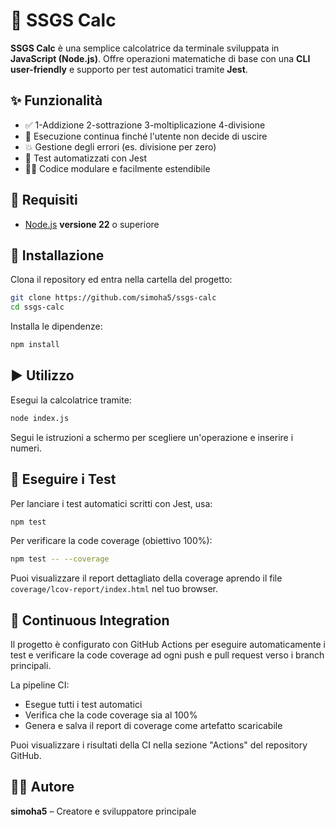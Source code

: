 # 📐 SSGS Calc

**SSGS Calc** è una semplice calcolatrice da terminale sviluppata in **JavaScript (Node.js)**. Offre operazioni matematiche di base con una **CLI user-friendly** e supporto per test automatici tramite **Jest**.

## ✨ Funzionalità
- ✅ 1-Addizione
     2-sottrazione
     3-moltiplicazione 
     4-divisione
- 🔁 Esecuzione continua finché l'utente non decide di uscire
- 💥 Gestione degli errori (es. divisione per zero)
- 🧪 Test automatizzati con Jest
- 🧑‍💻 Codice modulare e facilmente estendibile

## 🧰 Requisiti
- [Node.js](https://nodejs.org/) **versione 22** o superiore

## 🚀 Installazione
Clona il repository ed entra nella cartella del progetto:
```bash
git clone https://github.com/simoha5/ssgs-calc
cd ssgs-calc
```

Installa le dipendenze:
```bash
npm install
```

## ▶️ Utilizzo
Esegui la calcolatrice tramite:
```bash
node index.js
```

Segui le istruzioni a schermo per scegliere un'operazione e inserire i numeri.

## 🧪 Eseguire i Test
Per lanciare i test automatici scritti con Jest, usa:
```bash
npm test
```

Per verificare la code coverage (obiettivo 100%):
```bash
npm test -- --coverage
```

Puoi visualizzare il report dettagliato della coverage aprendo il file `coverage/lcov-report/index.html` nel tuo browser.

## 🔄 Continuous Integration

Il progetto è configurato con GitHub Actions per eseguire automaticamente i test e verificare la code coverage ad ogni push e pull request verso i branch principali.

La pipeline CI:
- Esegue tutti i test automatici
- Verifica che la code coverage sia al 100%
- Genera e salva il report di coverage come artefatto scaricabile

Puoi visualizzare i risultati della CI nella sezione "Actions" del repository GitHub.

## 👨‍💻 Autore
**simoha5** – Creatore e sviluppatore principale
